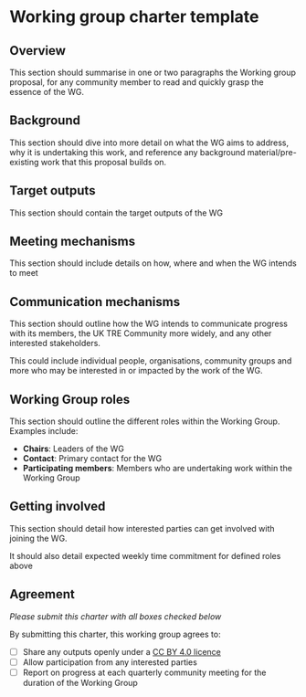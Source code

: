 # Working group charter template

## Overview

This section should summarise in one or two paragraphs the Working group proposal, for any community member to read and quickly grasp the essence of the WG.

## Background

This section should dive into more detail on what the WG aims to address, why it is undertaking this work, and reference any background material/pre-existing work that this proposal builds on.

## Target outputs
This section should contain the target outputs of the WG

## Meeting mechanisms
This section should include details on how, where and when the WG intends to meet

## Communication mechanisms
This section should outline how the WG intends to communicate progress with its members, the UK TRE Community more widely, and any other interested stakeholders.

This could include individual people, organisations, community groups and more who may be interested in or impacted by the work of the WG.

## Working Group roles
This section should outline the different roles within the Working Group. Examples include:
- **Chairs**: Leaders of the WG
- **Contact**: Primary contact for the WG
- **Participating members**: Members who are undertaking work within the Working Group

## Getting involved

This section should detail how interested parties can get involved with joining the WG.

It should also detail expected weekly time commitment for defined roles above

## Agreement
*Please submit this charter with all boxes checked below*

By submitting this charter, this working group agrees to:
- [ ] Share any outputs openly under a [CC BY 4.0 licence](https://creativecommons.org/licenses/by/4.0/)
- [ ] Allow participation from any interested parties
- [ ] Report on progress at each quarterly community meeting for the duration of the Working Group